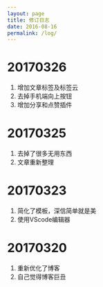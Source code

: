 ```yaml
---
layout: page
title: 修订日志
date: 2016-08-16
permalink: /log/
---
```

# 20170326
1. 增加文章标签及标签云
2. 去掉手机端向上按钮
3. 增加分享和点赞插件

# 20170325
1. 去掉了很多无用东西
2. 文章重新整理

# 20170323
1. 简化了模板，深信简单就是美
2. 使用VScode编辑器

# 20170320
1. 重新优化了博客
2. 自己觉得博客巨丑
